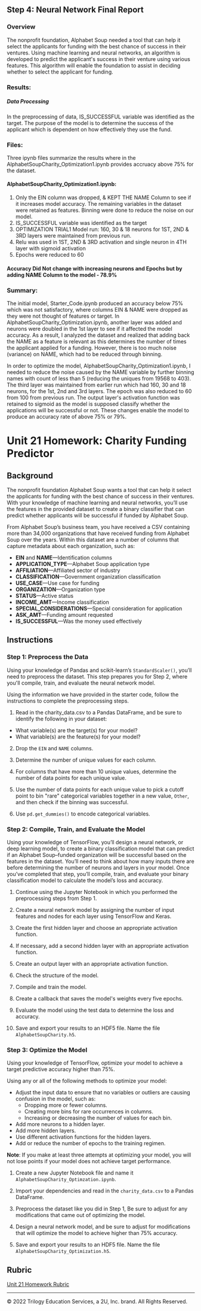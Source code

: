 ## Step 4: Neural Network Final Report

### Overview
The nonprofit foundation, Alphabet Soup needed a tool that can help it select the applicants for funding with the best chance of success in their ventures. Using machine learning and neural networks, an algorithm is developed to predict the applicant's success in their venture using various features. This algorithm will enable the foundation to assist in deciding whether to select the applicant for funding.

### Results:
##### Data Processing
In the preprocessing of data, IS_SUCCESSFUL variable was identified as the target. The purpose of the model is to determine the success of the applicant which is dependent on how effectively they use the fund. 

### Files:
Three ipynb files summarize the results where in the AlphabetSoupCharity_Optimization1.ipynb provides accruacy above 75% for the dataset.

#### AlphabetSoupCharity_Optimization1.ipynb: 
1. Only the EIN column was dropped, & KEPT THE NAME Column to see if it increases model accuracy. The remaining variables in the dataset were retained as features. Binning were done to reduce the noise on our model.
2. IS_SUCCESSFUL variable was identified as the target
3. OPTIMIZATION TRIAL1 Model run: 160, 30 & 18 neurons for 1ST, 2ND & 3RD layers were maintained from previous run. 
4. Relu was used in 1ST, 2ND & 3RD activation and single neuron in 4TH layer with sigmoid activation
5. Epochs were reduced to 60

#### Accuracy Did Not change with increasing neurons and Epochs but by adding NAME Column to the model - 78.9%

### Summary: 
The initial model, Starter_Code.ipynb produced an accuracy below 75% which was not satisfactory, where columns EIN & NAME were dropped as they were not thought of features or target. In AlphabetSoupCharity_Optimization.ipynb, another layer was added and neurons were doubled in the 1st layer to see if it affected the model accuracy. As a result, I analyzed the dataset and realized that adding back the NAME as a feature is relevant as this determines the number of times the applicant applied for a funding. However, there is too much noise (variance) on NAME, which had to be reduced through binning.

In order to optimize the model, AlphabetSoupCharity_Optimization1.ipynb, I needed to reduce the noise caused by the NAME variable by further binning names with count of less than 5 (reducing the uniques from 19568 to 403). The third layer was maintained from earlier run which had 160, 30 and 18 neurons, for the 1st, 2nd and 3rd layers. The epoch was also reduced to 60 from 100 from previous run. The output layer's activation function was retained to sigmoid as the model is supposed classify whether the applications will be successful or not. These changes enable the model to produce an accuracy rate of above 75% or 79%.

# Unit 21 Homework: Charity Funding Predictor

## Background

The nonprofit foundation Alphabet Soup wants a tool that can help it select the applicants for funding with the best chance of success in their ventures. With your knowledge of machine learning and neural networks, you’ll use the features in the provided dataset to create a binary classifier that can predict whether applicants will be successful if funded by Alphabet Soup.

From Alphabet Soup’s business team, you have received a CSV containing more than 34,000 organizations that have received funding from Alphabet Soup over the years. Within this dataset are a number of columns that capture metadata about each organization, such as:

* **EIN** and **NAME**—Identification columns
* **APPLICATION_TYPE**—Alphabet Soup application type
* **AFFILIATION**—Affiliated sector of industry
* **CLASSIFICATION**—Government organization classification
* **USE_CASE**—Use case for funding
* **ORGANIZATION**—Organization type
* **STATUS**—Active status
* **INCOME_AMT**—Income classification
* **SPECIAL_CONSIDERATIONS**—Special consideration for application
* **ASK_AMT**—Funding amount requested
* **IS_SUCCESSFUL**—Was the money used effectively

## Instructions

### Step 1: Preprocess the Data

Using your knowledge of Pandas and scikit-learn’s `StandardScaler()`, you’ll need to preprocess the dataset. This step prepares you for Step 2, where you'll compile, train, and evaluate the neural network model.

Using the information we have provided in the starter code, follow the instructions to complete the preprocessing steps.

1. Read in the charity_data.csv to a Pandas DataFrame, and be sure to identify the following in your dataset:
  * What variable(s) are the target(s) for your model?
  * What variable(s) are the feature(s) for your model?

2. Drop the `EIN` and `NAME` columns.

3. Determine the number of unique values for each column.

4. For columns that have more than 10 unique values, determine the number of data points for each unique value.

5. Use the number of data points for each unique value to pick a cutoff point to bin "rare" categorical variables together in a new value, `Other`, and then check if the binning was successful.

6. Use `pd.get_dummies()` to encode categorical variables.

### Step 2: Compile, Train, and Evaluate the Model

Using your knowledge of TensorFlow, you’ll design a neural network, or deep learning model, to create a binary classification model that can predict if an Alphabet Soup–funded organization will be successful based on the features in the dataset. You’ll need to think about how many inputs there are before determining the number of neurons and layers in your model. Once you’ve completed that step, you’ll compile, train, and evaluate your binary classification model to calculate the model’s loss and accuracy.

1. Continue using the Jupyter Notebook in which you performed the preprocessing steps from Step 1.

2. Create a neural network model by assigning the number of input features and nodes for each layer using TensorFlow and Keras.

3. Create the first hidden layer and choose an appropriate activation function.

4. If necessary, add a second hidden layer with an appropriate activation function.

5. Create an output layer with an appropriate activation function.

6. Check the structure of the model.

7. Compile and train the model.

8. Create a callback that saves the model's weights every five epochs.

9. Evaluate the model using the test data to determine the loss and accuracy.

10. Save and export your results to an HDF5 file. Name the file `AlphabetSoupCharity.h5`.

### Step 3: Optimize the Model

Using your knowledge of TensorFlow, optimize your model to achieve a target predictive accuracy higher than 75%.

Using any or all of the following methods to optimize your model:

* Adjust the input data to ensure that no variables or outliers are causing confusion in the model, such as:
  * Dropping more or fewer columns.
  * Creating more bins for rare occurrences in columns.
  * Increasing or decreasing the number of values for each bin.
* Add more neurons to a hidden layer.
* Add more hidden layers.
* Use different activation functions for the hidden layers.
* Add or reduce the number of epochs to the training regimen.

**Note**: If you make at least three attempts at optimizing your model, you will not lose points if your model does not achieve target performance.

1. Create a new Jupyter Notebook file and name it `AlphabetSoupCharity_Optimzation.ipynb`.

2. Import your dependencies and read in the `charity_data.csv` to a Pandas DataFrame.

3. Preprocess the dataset like you did in Step 1, Be sure to adjust for any modifications that came out of optimizing the model.

4. Design a neural network model, and be sure to adjust for modifications that will optimize the model to achieve higher than 75% accuracy.

5. Save and export your results to an HDF5 file. Name the file `AlphabetSoupCharity_Optimization.h5`.

## Rubric

[Unit 21 Homework Rubric](https://docs.google.com/document/d/1SLOROX0lqZwa1ms-iRbHMQr1QSsMT2k0boO9YpFBnHA/edit?usp=sharing)

- - - 


© 2022 Trilogy Education Services, a 2U, Inc. brand. All Rights Reserved.	

